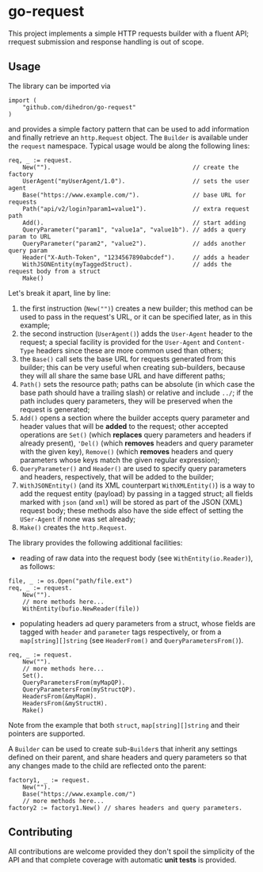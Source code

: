 # go-request
This project implements a simple HTTP requests builder with a fluent API; rrequest submission and response handling is out of scope.

## Usage
The library can be imported via
``` golang {.line-numbers}
import (
	"github.com/dihedron/go-request"
)
```
and provides a simple factory pattern that can be used to add information and finally retrieve an ```http.Request``` object. The ```Builder``` is available under the ```request``` namespace.
Typical usage would be along the following lines:
``` golang {.line-numbers}
req, _ := request.
	New("").                                        // create the factory
	UserAgent("myUserAgent/1.0").                   // sets the user agent
	Base("https://www.example.com/").               // base URL for requests
	Path("api/v2/login?param1=value1").             // extra request path
	Add().                                          // start adding
	QueryParameter("param1", "value1a", "value1b").	// adds a query param to URL
	QueryParameter("param2", "value2").             // adds another query param
	Header("X-Auth-Token", "1234567890abcdef").     // adds a header
	WithJSONEntity(myTaggedStruct).                 // adds the request body from a struct
	Make()
```
Let's break it apart, line by line: 
1. the first instruction (```New("")```) creates a new builder; this method can be used to pass in the request's URL, or it can be specified later, as in this example;
2. the second instruction (```UserAgent()```) adds the ```User-Agent``` header to the request; a special facility is provided for the ```User-Agent``` and ```Content-Type``` headers since these are more common used than others;
3. the ```Base()``` call sets the base URL for requests generated from this builder; this can be very useful when creating sub-builders, because they will all share the same base URL and have different paths;
4. ```Path()``` sets the resource path; paths can be absolute (in which case the base path should have a trailing slash) or relative and include ```../```; if the path includes query parameters, they will be preserved when the request is generated;
5. ```Add()``` opens a section where the builder accepts query parameter and header values that will be __added__ to the request; other accepted operations are ```Set()``` (which __replaces__ query parameters and headers if already present), ```'Del()``` (which __removes__ headers and query parameter with the given key), ```Remove()``` (which __removes__ headers and query parameters whose keys match the given regular expression);
6. ```QueryParameter()``` and ```Header()``` are used to specify query parameters and headers, respectively, that will be added to the builder;
7. ```WithJSONEntity()``` (and its XML counterpart ```WithXMLEntity()```) is a way to add the request entity (payload) by passing in a tagged struct; all fields marked with ```json``` (and ```xml```) will be stored as part of the JSON (XML) request body; these methods also have the side effect of setting the ```USer-Agent``` if none was set already;
8. ```Make()``` creates the ```http.Request```.
 
The library provides the following additional facilities:
- reading of raw data into the request body (see ```WithEntity(io.Reader)```), as follows:
``` golang {.line-numbers}
file, _ := os.Open("path/file.ext")
req, _ := request.
	New("").
	// more methods here...
	WithEntity(bufio.NewReader(file))
```
- populating headers ad query parameters from a struct, whose fields are tagged with ```header``` and ```parameter``` tags respectively, or from a ```map[string][]string``` (see ```HeaderFrom()``` and ```QueryParametersFrom()```).
``` golang {.line-numbers}
req, _ := request.
	New("").
	// more methods here...
	Set().
	QueryParametersFrom(myMapQP).
	QueryParametersFrom(myStructQP).
	HeadersFrom(&myMapH).
	HeadersFrom(&myStructH).
	Make()
```
Note from the example that both ```struct```, ```map[string][]string``` and their pointers are supported.

A ```Builder``` can be used to create sub-```Builder```s that inherit any settings defined on their parent, and share headers and query parameters so that any changes made to the child are reflected onto the parent:
``` golang {.line-numbers}
factory1, _ := request.
	New("").
	Base("https://www.example.com/")
	// more methods here...
factory2 := factory1.New() // shares headers and query parameters.
```	


## Contributing
All contributions are welcome provided they don't spoil the simplicity of the API and that complete coverage with automatic __unit tests__ is provided.